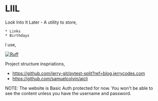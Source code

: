 # LIIL

Look Into It Later - A utility to store,

    * Links
    * Birthdays

I use,

[![Ruff](https://img.shields.io/endpoint?url=https://raw.githubusercontent.com/astral-sh/ruff/main/assets/badge/v2.json)](https://github.com/astral-sh/ruff)


Project structure inspriations,

* https://github.com/jerry-git/pytest-split?ref=blog.jerrycodes.com
* https://github.com/samuelcolvin/aicli


NOTE: The website is Basic Auth protected for now. You won't be able to see the content unless you have the username and password.
